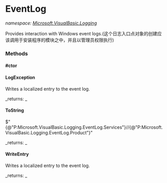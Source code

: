 ﻿
# EventLog
_namespace: [Microsoft.VisualBasic.Logging](N-Microsoft.VisualBasic.Logging.md)_

Provides interaction with Windows event logs.(这个日志入口点对象的创建应该调用于安装程序的模块之中，并且以管理员权限执行)

### Methods

#### #ctor

#### LogException
Writes a localized entry to the event log.

_returns: _
#### ToString
$"{@"P:Microsoft.VisualBasic.Logging.EventLog.Services"}//{@"P:Microsoft.VisualBasic.Logging.EventLog.Product"}"

_returns: _
#### WriteEntry
Writes a localized entry to the event log.

_returns: _




